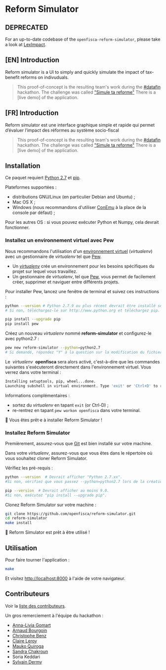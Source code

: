 # Reform Simulator

## DEPRECATED

For an up-to-date codebase of the `openfisca-reform-simulator`, please take a look at
[LexImpact](https://git.leximpact.dev/leximpact).

## [EN] Introduction
Reform simulator is a UI to simply and quickly simulate the impact of tax-benefit reforms on indivuduals.
> This proof-of-concept is the resulting team's work during the [#datafin](https://datafin.fr/) hackathon.
> The challenge was called ["Simule ta reforme"](https://forum.datafin.fr/t/simule-ton-amendement/214)
> There is a [live demo] of the application.

## [FR] Introduction
Reform simulator est une interface graphique simple et rapide qui permet d’évaluer l’impact des réformes au système socio-fiscal
> This proof-of-concept is the resulting team's work during the [#datafin](https://datafin.fr/) hackathon.
> The challenge was called ["Simule ta reforme"](https://forum.datafin.fr/t/simule-ton-amendement/214)
> There is a [live demo] of the application.

## Installation

Ce paquet requiert [Python 2.7](https://www.python.org/downloads/) et [pip](https://pip.pypa.io/en/stable/installing/).

Plateformes supportées :
- distributions GNU/Linux (en particulier Debian and Ubuntu) ;
- Mac OS X ;
- Windows (nous recommandons d'utiliser [ConEmu](https://conemu.github.io/) à la place de la console par défaut) ;

Pour les autres OS : si vous pouvez exécuter Python et Numpy, cela devrait fonctionner.

### Installez un environnement virtuel avec Pew

Nous recommandons l'utilisation d'un [environnement virtuel](https://virtualenv.pypa.io/en/stable/) (_virtualenv_) avec un gestionnaire de _virtualenv_ tel que [Pew](https://github.com/berdario/pew).

- Un _[virtualenv](https://virtualenv.pypa.io/en/stable/)_ crée un environnement pour les besoins spécifiques du projet sur lequel vous travaillez.
- Un gestionnaire de _virtualenv_, tel que [Pew](https://github.com/berdario/pew), vous permet de facilement créer, supprimer et naviguer entre différents projets.

Pour installer Pew, lancez une fenêtre de terminal et suivez ces instructions :

```sh
python --version # Python 2.7.9 ou plus récent devrait être installé sur votre ordinateur.
# Si non, téléchargez-le sur http://www.python.org et téléchargez pip.
```

```sh
pip install --upgrade pip
pip install pew
```
Créez un nouveau _virtualenv_ nommé **reform-simulator** et configurez-le avec python2.7 :

```sh
pew new reform-simulator --python=python2.7
# Si demandé, répondez "Y" à la question sur la modification du fichier de configuration de votre shell
```
Le  _virtualenv_  **openfisca** sera alors activé, c'est-à-dire que les commandes suivantes s'exécuteront directement dans l'environnement virtuel. Vous verrez dans votre terminal :

```sh
Installing setuptools, pip, wheel...done.
Launching subshell in virtual environment. Type 'exit' or 'Ctrl+D' to return.
```

Informations complémentaires :
- sortez du _virtualenv_ en tapant `exit` (or Ctrl-D) ;
- re-rentrez en tapant `pew workon openfisca` dans votre terminal.

:tada: Vous êtes prêt·e à installer Reform Simulator !

### Installez Reform Simulator

Premièrement, assurez-vous que [Git](https://www.git-scm.com/) est bien installé sur votre machine.

Dans votre _virtualenv_, assurez-vous que vous êtes dans le répertoire où vous souhaitez cloner Reform Simulator.

Vérifiez les pré-requis :

```sh
python --version  # Devrait afficher "Python 2.7.xx".
#Si non, vérifiez que vous passez --python=python2.7 lors de la création de votre environnement virtuel.
```

```sh
pip --version  # Devrait afficher au moins 9.0.
#Si non, exécutez "pip install --upgrade pip".
```

Clonez Reform Simulator sur votre machine :

```sh
git clone https://github.com/openfisca/reform-simulator.git
cd reform-simulator
make install
```

:tada: Reform Simulator est prêt à être utilisé !

## Utilisation

Pour faire tourner l'application :

```sh
make
```

Et visitez [http://localhost:8000](localhost:8000) à l'aide de votre navigateur.

## Contributeurs

Voir la [liste des contributeurs](https://github.com/openfisca/reform-simulator/graphs/contributors).

Un gros remerciement à l'équipe du hackathon :

- [Anna-Livia Gomart](https://github.com/Anna-Livia)
- [Arnaud Bourgoin](https://twitter.com/arnaudbourgoin)
- [Christophe Benz](https://github.com/cbenz)
- [Claire Leroy](https://github.com/ClaireLeroyIPP)
- [Mauko Quiroga](https://github.com/maukoquiroga)
- [Sandra Chakroun](https://github.com/sandcha)
- Soria Keddari
- [Sylvain Dermy](https://github.com/monbocal)
